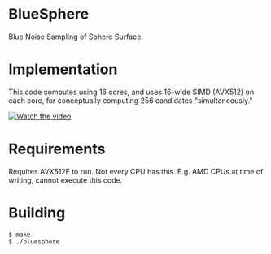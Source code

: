 # BlueSphere
Blue Noise Sampling of Sphere Surface.

# Implementation

This code computes using 16 cores, and uses 16-wide SIMD (AVX512) on each core, for conceptually computing 256 candidates "simultaneously."


[![Watch the video](https://img.youtube.com/vi/2ZWt0uVzpAQ/maxresdefault.jpg)](https://youtu.be/2ZWt0uVzpAQ)

# Requirements

Requires AVX512F to run. Not every CPU has this. E.g. AMD CPUs at time of writing, cannot execute this code.

# Building

```
$ make
$ ./bluesphere
```

